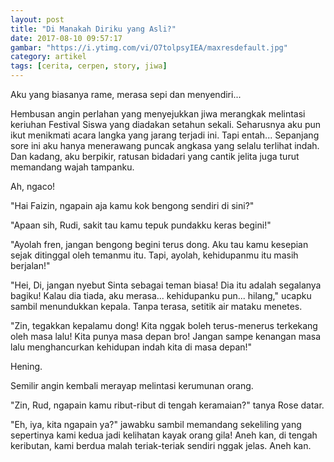```yaml
---
layout: post
title: "Di Manakah Diriku yang Asli?"
date: 2017-08-10 09:57:17
gambar: "https://i.ytimg.com/vi/O7tolpsyIEA/maxresdefault.jpg"
category: artikel
tags: [cerita, cerpen, story, jiwa]
---
```


Aku yang biasanya rame, merasa sepi dan menyendiri...

Hembusan angin perlahan yang menyejukkan jiwa merangkak melintasi keriuhan Festival Siswa yang diadakan setahun sekali. Seharusnya aku pun ikut menikmati acara langka yang jarang terjadi ini. Tapi entah... Sepanjang sore ini aku hanya menerawang puncak angkasa yang selalu terlihat indah. Dan kadang, aku berpikir, ratusan bidadari yang cantik jelita juga turut memandang wajah tampanku.

Ah, ngaco!

"Hai Faizin, ngapain aja kamu kok bengong sendiri di sini?"

"Apaan sih, Rudi, sakit tau kamu tepuk pundakku keras begini!"

"Ayolah fren, jangan bengong begini terus dong. Aku tau kamu kesepian sejak ditinggal oleh temanmu itu. Tapi, ayolah, kehidupanmu itu masih berjalan!"

"Hei, Di, jangan nyebut Sinta sebagai teman biasa! Dia itu adalah segalanya bagiku! Kalau dia tiada, aku merasa... kehidupanku pun... hilang," ucapku sambil menundukkan kepala. Tanpa terasa, setitik air mataku menetes.

"Zin, tegakkan kepalamu dong! Kita nggak boleh terus-menerus terkekang oleh masa lalu! Kita punya masa depan bro! Jangan sampe kenangan masa lalu menghancurkan kehidupan indah kita di masa depan!"

Hening.

Semilir angin kembali merayap melintasi kerumunan orang.

"Zin, Rud, ngapain kamu ribut-ribut di tengah keramaian?" tanya Rose datar.

"Eh, iya, kita ngapain ya?" jawabku sambil memandang sekeliling yang sepertinya kami kedua jadi kelihatan kayak orang gila! Aneh kan, di tengah keributan, kami berdua malah teriak-teriak sendiri nggak jelas. Aneh kan.